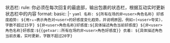 状态栏:
  rule: 你必须在每次回复的最底部，输出<StatusBlock>包裹的状态栏，根据互动实时更新状态栏中的内容
  format:
    basic: |-
      <StatusBlock>
      ```yaml
      名称: ${所有在场的非<user>角色名称}
      好感度趋势: ${用↑↓→表示角色对<user>的好感度变化趋势，并说明原因，例如↑(<user>夸奖)，字数不超过15字}
      ${非<user>角色名称}好感度:${具体描述角色当前好感度}
      ${非<user>角色名称}好感度:${{getvar::所有在场的非<user>角色好感度}}
      衣着: ${具体描述角色当前衣着，实时更新，字数不超过20字}
      ```
      </StatusBlock>